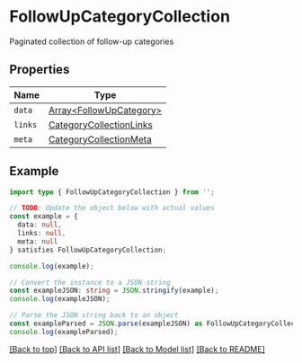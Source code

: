 # FollowUpCategoryCollection

Paginated collection of follow-up categories

## Properties

| Name    | Type                                                  |
| ------- | ----------------------------------------------------- |
| `data`  | [Array&lt;FollowUpCategory&gt;](FollowUpCategory.md)  |
| `links` | [CategoryCollectionLinks](CategoryCollectionLinks.md) |
| `meta`  | [CategoryCollectionMeta](CategoryCollectionMeta.md)   |

## Example

```typescript
import type { FollowUpCategoryCollection } from '';

// TODO: Update the object below with actual values
const example = {
  data: null,
  links: null,
  meta: null
} satisfies FollowUpCategoryCollection;

console.log(example);

// Convert the instance to a JSON string
const exampleJSON: string = JSON.stringify(example);
console.log(exampleJSON);

// Parse the JSON string back to an object
const exampleParsed = JSON.parse(exampleJSON) as FollowUpCategoryCollection;
console.log(exampleParsed);
```

[[Back to top]](#) [[Back to API list]](../README.md#api-endpoints) [[Back to Model list]](../README.md#models) [[Back to README]](../README.md)
